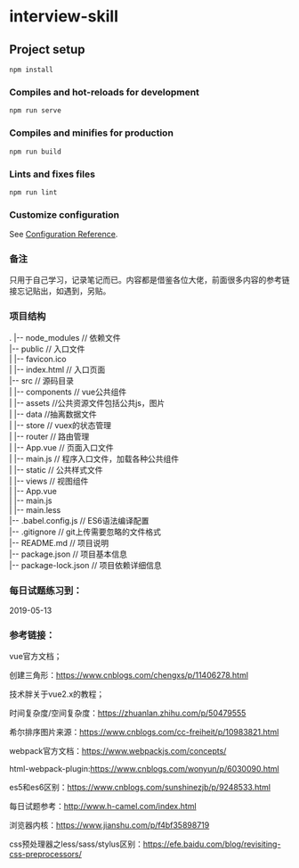 # interview-skill

## Project setup
```
npm install
```

### Compiles and hot-reloads for development
```
npm run serve
```

### Compiles and minifies for production
```
npm run build
```

### Lints and fixes files
```
npm run lint
```

### Customize configuration
See [Configuration Reference](https://cli.vuejs.org/config/).

### 备注
只用于自己学习，记录笔记而已。内容都是借鉴各位大佬，前面很多内容的参考链接忘记贴出，如遇到，另贴。

### 项目结构
.
|-- node_modules                      // 依赖文件<br/>
|-- public                            // 入口文件<br/>
|   |-- favicon.ico<br/>
|   |-- index.html                       // 入口页面<br/>
|-- src                              // 源码目录<br/>
|   |-- components                     // vue公共组件<br/>
|   |-- assets                          //公共资源文件包括公共js，图片<br/>
|   |-- data                            //抽离数据文件<br/>
|   |-- store                          // vuex的状态管理<br/>
|   |-- router                          // 路由管理<br/>
|   |-- App.vue                        // 页面入口文件<br/>
|   |-- main.js                        // 程序入口文件，加载各种公共组件<br/>
|   |-- static                          // 公共样式文件<br/>
|   |-- views                           // 视图组件<br/>
|   |-- App.vue<br/>
|   |-- main.js<br/>
|   |-- main.less<br/>
|-- .babel.config.js                         // ES6语法编译配置<br/>
|-- .gitignore                       // git上传需要忽略的文件格式<br/>
|-- README.md                        // 项目说明<br/>
|-- package.json                     // 项目基本信息<br/>
|-- package-lock.json                // 项目依赖详细信息<br/>

### 每日试题练习到：
2019-05-13
### 参考链接：

vue官方文档；

创建三角形：https://www.cnblogs.com/chengxs/p/11406278.html

技术胖关于vue2.x的教程；

时间复杂度/空间复杂度：https://zhuanlan.zhihu.com/p/50479555

希尔排序图片来源：https://www.cnblogs.com/cc-freiheit/p/10983821.html

webpack官方文档：https://www.webpackjs.com/concepts/

html-webpack-plugin:https://www.cnblogs.com/wonyun/p/6030090.html

es5和es6区别：https://www.cnblogs.com/sunshinezjb/p/9248533.html

每日试题参考：http://www.h-camel.com/index.html

浏览器内核：https://www.jianshu.com/p/f4bf35898719

css预处理器之less/sass/stylus区别：https://efe.baidu.com/blog/revisiting-css-preprocessors/

